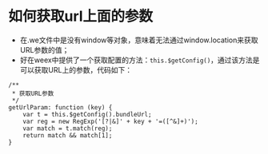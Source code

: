 # 如何获取url上面的参数

- 在.we文件中是没有window等对象，意味着无法通过window.location来获取URL参数的值；
- 好在weex中提供了一个获取配置的方法：`this.$getConfig()`，通过该方法是可以获取URL上的参数，代码如下：

```
/**
 * 获取URL参数
 */
getUrlParam: function (key) {
    var t = this.$getConfig().bundleUrl;
    var reg = new RegExp('[?|&]' + key + '=([^&]+)');
    var match = t.match(reg);
    return match && match[1];
}
```
